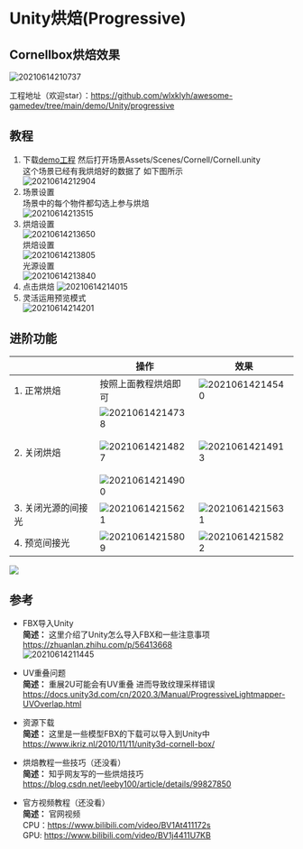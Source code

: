 # Unity烘焙(Progressive)  

## Cornellbox烘焙效果
![20210614210737](https://raw.githubusercontent.com/wlxklyh/imagebed/master/imageforvscode/20210614210737.png)

工程地址（欢迎star）：https://github.com/wlxklyh/awesome-gamedev/tree/main/demo/Unity/progressive 

## 教程
1. 下载[demo工程](https://github.com/wlxklyh/awesome-gamedev/tree/main/demo/Unity/progressive ) 然后打开场景Assets/Scenes/Cornell/Cornell.unity  
这个场景已经有我烘焙好的数据了 如下图所示  
![20210614212904](https://raw.githubusercontent.com/wlxklyh/imagebed/master/imageforvscode/20210614212904.png)  
2. 场景设置  
场景中的每个物件都勾选上参与烘焙  
![20210614213515](https://raw.githubusercontent.com/wlxklyh/imagebed/master/imageforvscode/20210614213515.png)  
3. 烘焙设置  
![20210614213650](https://raw.githubusercontent.com/wlxklyh/imagebed/master/imageforvscode/20210614213650.png)  
烘焙设置  
![20210614213805](https://raw.githubusercontent.com/wlxklyh/imagebed/master/imageforvscode/20210614213805.png)  
光源设置  
![20210614213840](https://raw.githubusercontent.com/wlxklyh/imagebed/master/imageforvscode/20210614213840.png)  
4. 点击烘焙 
![20210614214015](https://raw.githubusercontent.com/wlxklyh/imagebed/master/imageforvscode/20210614214015.png)  
5. 灵活运用预览模式  
![20210614214201](https://raw.githubusercontent.com/wlxklyh/imagebed/master/imageforvscode/20210614214201.png)

## 进阶功能
||操作|效果|
|-|-|-|
|1. 正常烘焙|按照上面教程烘焙即可|![20210614214540](https://raw.githubusercontent.com/wlxklyh/imagebed/master/imageforvscode/20210614214540.png)|
|2. 关闭烘焙|![20210614214738](https://raw.githubusercontent.com/wlxklyh/imagebed/master/imageforvscode/20210614214738.png)<br></br> ![20210614214827](https://raw.githubusercontent.com/wlxklyh/imagebed/master/imageforvscode/20210614214827.png) <br></br> ![20210614214900](https://raw.githubusercontent.com/wlxklyh/imagebed/master/imageforvscode/20210614214900.png)|![20210614214913](https://raw.githubusercontent.com/wlxklyh/imagebed/master/imageforvscode/20210614214913.png)|
|3. 关闭光源的间接光|![20210614215621](https://raw.githubusercontent.com/wlxklyh/imagebed/master/imageforvscode/20210614215621.png)|![20210614215631](https://raw.githubusercontent.com/wlxklyh/imagebed/master/imageforvscode/20210614215631.png)|
|4. 预览间接光|![20210614215809](https://raw.githubusercontent.com/wlxklyh/imagebed/master/imageforvscode/20210614215809.png)| ![20210614215822](https://raw.githubusercontent.com/wlxklyh/imagebed/master/imageforvscode/20210614215822.png)|

![](https://raw.githubusercontent.com/wlxklyh/imagebed/master/imageforpicgo/20210614222254.png)

## 参考
- FBX导入Unity  
**简述：** 这里介绍了Unity怎么导入FBX和一些注意事项  
https://zhuanlan.zhihu.com/p/56413668  
![20210614211445](https://raw.githubusercontent.com/wlxklyh/imagebed/master/imageforvscode/20210614211445.png)

- UV重叠问题  
**简述：** 重展2U可能会有UV重叠 进而导致纹理采样错误   
https://docs.unity3d.com/cn/2020.3/Manual/ProgressiveLightmapper-UVOverlap.html  

- 资源下载  
**简述：** 这里是一些模型FBX的下载可以导入到Unity中  
https://www.ikriz.nl/2010/11/11/unity3d-cornell-box/  

- 烘焙教程一些技巧（还没看）  
**简述：** 知乎网友写的一些烘焙技巧    
https://blog.csdn.net/leeby100/article/details/99827850  

- 官方视频教程（还没看）  
**简述：** 官网视频  
CPU：https://www.bilibili.com/video/BV1At411172s  
GPU: https://www.bilibili.com/video/BV1j4411U7KB  